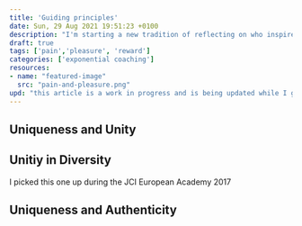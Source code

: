 ```yaml
---
title: 'Guiding principles'
date: Sun, 29 Aug 2021 19:51:23 +0100
description: "I'm starting a new tradition of reflecting on who inspired me in the past year and why."
draft: true
tags: ['pain','pleasure', 'reward']
categories: ['exponential coaching']
resources:
- name: "featured-image"
  src: "pain-and-pleasure.png"
upd: "this article is a work in progress and is being updated while I go through some experiences myself."
---
```


## Uniqueness and Unity

## Unitiy in Diversity

I picked this one up during the JCI European Academy 2017

## Uniqueness and Authenticity
